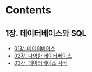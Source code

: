 # Contents

## 1장. 데이터베이스와 SQL

- [01강. 데이터베이스](https://github.com/banjjoknim/TIL/blob/master/SQL%EC%B2%AB%EA%B1%B8%EC%9D%8C/Lecture01.md)
- [02강. 다양한 데이터베이스](https://github.com/banjjoknim/TIL/blob/master/SQL%EC%B2%AB%EA%B1%B8%EC%9D%8C/Lecture02.md)
- [03강. 데이터베이스 서버](https://github.com/banjjoknim/TIL/blob/master/SQL%EC%B2%AB%EA%B1%B8%EC%9D%8C/Lecture03.md)